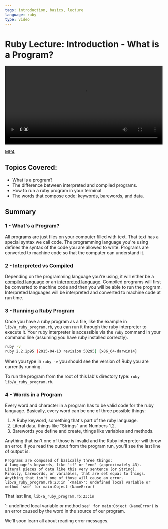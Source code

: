 ```yaml
---
tags: introduction, basics, lecture
language: ruby
type: video
---
```


# Ruby Lecture: Introduction - What is a Program?

<video controls width="100%">
  <source src="http://flatiron-videos.s3.amazonaws.com/ironboard/ruby/ruby-lecture-what-isi-a-program/ruby-lecture-what-is-a-program.mp4" type="video/mp4" >
    The video accompanying this lab is best enjoyed on Learn.co
</video>

[MP4](http://flatiron-videos.s3.amazonaws.com/ironboard/ruby/ruby-lecture-what-is-a-program/ruby-lecture-what-is-a-program.mp4)

## Topics Covered:

* What is a program?
* The difference between interpreted and compiled programs.
* How to run a ruby program in your terminal
* The words that compose code: keywords, barewords, and data.

## Summary

### 1 - What's a Program?

All programs are just files on your computer filled with text. That text has a special syntax we call code. The programming language you're using defines the syntax of the code you are allowed to write. Programs are converted to machine code so that the computer can understand it. 

### 2 - Interpreted vs Compiled

Depending on the programming language you're using, it will either be a [compiled language](http://en.wikipedia.org/wiki/Compiled_language) or an [interpreted language](http://en.wikipedia.org/wiki/Interpreted_language). Compiled programs will first be converted to machine code and then you will be able to run the program. Interpreted languages will be interpreted and converted to machine code at run time.

### 3 - Running a Ruby Program

Once you have a ruby program as a file, like the example in `lib/a_ruby_program.rb`, you can run it through the ruby interpreter to execute it. Your ruby interpreter is accessible via the `ruby` command in your command line (assuming you have ruby installed correctly).

```bash
ruby -v
ruby 2.2.2p95 (2015-04-13 revision 50295) [x86_64-darwin14]
```

When you type in `ruby -v` you should see the version of Ruby you are currently running.

To run the program from the root of this lab's directory type: `ruby lib/a_ruby_program.rb`.

### 4 - Words in a Program

Every word and character in a program has to be valid code for the ruby language. Basically, every word can be one of three possible things:

1. A Ruby keyword, something that's part of the ruby language.
2. Literal data, things like "Strings" and Numbers 1,2.
3. Barewords you define and create, things like variables and methods.

Anything that isn't one of those is invalid and the Ruby interpreter will throw an error. If you read the output from the program run, you'll see the last line of output is:

```
Programs are composed of basically three things:
A language's keywords, like 'if' or 'end' (approximately 43).
Literal pieces of data like this very sentence (or String).
Finally, barewords, or variables, that are set equal to things.
Anything that isn't one of those will cause an error.
lib/a_ruby_program.rb:23:in `<main>': undefined local variable or method `see' for main:Object (NameError)
```

That last line, `lib/a_ruby_program.rb:23:in `<main>': undefined local variable or method `see' for main:Object (NameError)` is an error caused by the word in the source of our program. 

We'll soon learn all about reading error messages.
